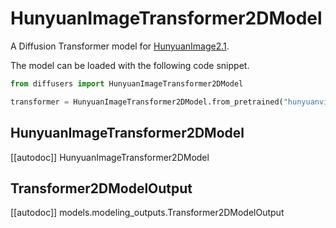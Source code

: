 <!-- Copyright 2025 The HuggingFace Team. All rights reserved.

Licensed under the Apache License, Version 2.0 (the "License"); you may not use this file except in compliance with
the License. You may obtain a copy of the License at

http://www.apache.org/licenses/LICENSE-2.0

Unless required by applicable law or agreed to in writing, software distributed under the License is distributed on
an "AS IS" BASIS, WITHOUT WARRANTIES OR CONDITIONS OF ANY KIND, either express or implied. See the License for the
specific language governing permissions and limitations under the License. -->

# HunyuanImageTransformer2DModel

A Diffusion Transformer model for [HunyuanImage2.1](https://github.com/Tencent-Hunyuan/HunyuanImage-2.1).

The model can be loaded with the following code snippet.

```python
from diffusers import HunyuanImageTransformer2DModel

transformer = HunyuanImageTransformer2DModel.from_pretrained("hunyuanvideo-community/HunyuanImage-2.1-Diffusers", subfolder="transformer", torch_dtype=torch.bfloat16)
```

## HunyuanImageTransformer2DModel

[[autodoc]] HunyuanImageTransformer2DModel

## Transformer2DModelOutput

[[autodoc]] models.modeling_outputs.Transformer2DModelOutput
